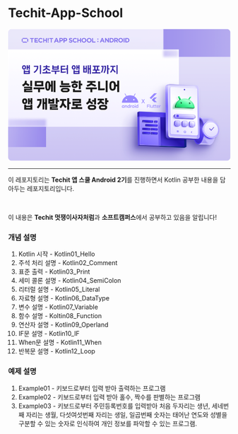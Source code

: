 # Techit-App-School
![Alt text](image-1.png)

--------------------------

이 레포지토리는 **Techit 앱 스쿨 Android 2기**를 진행하면서 Kotlin 공부한 내용을 담아두는 레포지토리입니다. 

<br>

이 내용은 **Techit 멋쟁이사자처럼**과 **소프트캠퍼스**에서 공부하고 있음을 알립니다!

### 개념 설명
1. Kotlin 시작 - Kotlin01_Hello
2. 주석 처리 설명 - Kotlin02_Comment
3. 표준 출력 - Kotlin03_Print
4. 세미 콜론 설명 - Kotlin04_SemiColon
5. 리터럴 설명 - Kotlin05_Literal
6. 자료형 설명 - Kotlin06_DataType
7. 변수 설명 - Kotlin07_Variable
8. 함수 설명 - Koltin08_Function
9. 연산자 설명 - Kotlin09_Operland
10. IF문 설명 - Kotlin10_IF
11. When문 설명 - Kotlin11_When
12. 반복문 설명 - Kotlin12_Loop


### 예제 설명
1. Example01 - 키보드로부터 입력 받아 출력하는 프로그램
2. Example02 - 키보드로부터 입력 받아 홀수, 짝수를 판별하는 프로그램
3. Example03 - 키보드로부터 주민등록번호를 입력받아 처음 두자리는 생년, 세네번째 자리는 생월, 다섯여섯번째 자리는 생일, 일곱번째 숫자는 태어난 연도와 성별을 구분할 수 있는 숫자로 인식하여 개인 정보를 파악할 수 있는 프로그램.